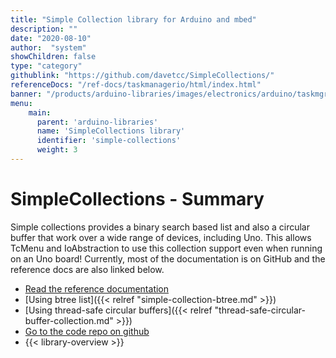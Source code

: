 ```yaml
---
title: "Simple Collection library for Arduino and mbed"
description: ""
date: "2020-08-10"
author:  "system"
showChildren: false
type: "category"
githublink: "https://github.com/davetcc/SimpleCollections/"
referenceDocs: "/ref-docs/taskmanagerio/html/index.html"
banner: "/products/arduino-libraries/images/electronics/arduino/taskmgr/taskmanager-conceptual-diagram.png"
menu:
    main:
      parent: 'arduino-libraries'
      name: 'SimpleCollections library'
      identifier: 'simple-collections'
      weight: 3
---
```


# SimpleCollections - Summary

Simple collections provides a binary search based list and also a circular buffer that work over a wide range of devices, including Uno. This allows TcMenu and IoAbstraction to use this collection support even when running on an Uno board! Currently, most of the documentation is on GitHub and the reference docs are also  linked below. 

 * [Read the reference documentation](/ref-docs/simple-collections/html/index.html)
 * [Using btree list]({{< relref "simple-collection-btree.md" >}})
 * [Using thread-safe circular buffers]({{< relref "thread-safe-circular-buffer-collection.md" >}})
 * [Go to the code repo on github](https://github.com/davetcc/SimpleCollections/)
 * {{< library-overview >}}

